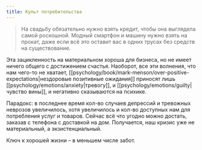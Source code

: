 ```yaml
---
title: Культ потребительства
---
```

> На свадьбу обязательно нужно взять кредит, чтобы она выглядела самой роскошной. Модный смартфон и машину нужно взять на прокат, даже если всё это оставит вас в одних трусах без средств на существование.

Эта зацикленность на материальном хороша для бизнеса, но не имеет ничего общего с достижением счастья. Наоборот, все эти волнения, что нам чего-то не хватает, [[psychology/book/mark-menson/over-positive-expectations|нездоровые позитивные ожидания]] приносят лишь [[psychology/emotions/anxiety|тревогу]], и [[psychology/emotions/guilty|чувство вины]], и негативно сказываются на психике. 

Парадокс: в последнее время кол-во случаев депрессий и тревожных неврозов увеличилось, хотя увеличилось и кол-во доступных нам для потребления услуг и товаров. Сейчас всё что угодно можно достать, заказав с телефона с доставкой на дом.
Получается, наш кризис уже не материальный, а экзистенциальный.

Ключ к хорошей жизни – в меньшем числе забот.

